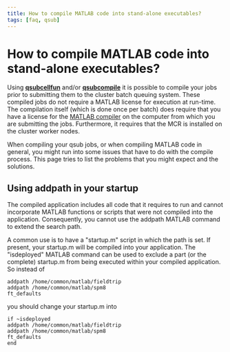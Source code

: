 ```yaml
---
title: How to compile MATLAB code into stand-alone executables?
tags: [faq, qsub]
---
```


# How to compile MATLAB code into stand-alone executables?

Using **[qsubcellfun](/reference/qsubcellfun)** and/or **[qsubcompile](/reference/qsubcompile)** it is possible to compile your jobs prior to submitting them to the cluster batch queuing system. These compiled jobs do not require a MATLAB license for execution at run-time. The compilation itself (which is done once per batch) does require that you have a license for the [MATLAB compiler](http://www.mathworks.com/products/compiler) on the computer from which you are submitting the jobs. Furthermore, it requires that the MCR is installed on the cluster worker nodes.

When compiling your qsub jobs, or when compiling MATLAB code in general, you might run into some issues that have to do with the compile process. This page tries to list the problems that you might expect and the solutions.

##  Using addpath in your startup 

The compiled application includes all code that it requires to run and cannot incorporate MATLAB functions or scripts that were not compiled into the application.  Consequently, you cannot use the addpath MATLAB command to extend the search path.

A common use is to have a "startup.m" script in which the path is set. If present, your startup.m will be compiled into your application. The "isdeployed" MATLAB command can be used to exclude a part (or the complete) startup.m from being executed within your compiled application. So instead of

    addpath /home/common/matlab/fieldtrip
    addpath /home/common/matlab/spm8
    ft_defaults

you should change your startup.m into

    if ~isdeployed
    addpath /home/common/matlab/fieldtrip
    addpath /home/common/matlab/spm8
    ft_defaults
    end
